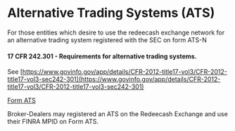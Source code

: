 # Alternative Trading Systems (ATS)

For those entities which desire to use the redeecash exchange network for an alternative trading system registered with the SEC on form ATS-N


#### 17 CFR 242.301 - Requirements for alternative trading systems.

See  [https://www.govinfo.gov/app/details/CFR-2012-title17-vol3/CFR-2012-title17-vol3-sec242-301](https://www.govinfo.gov/app/details/CFR-2012-title17-vol3/CFR-2012-title17-vol3-sec242-301)

[Form ATS](https://github.com/pingleware/redeecash.exchange/blob/main/files/formats.pdf)

Broker-Dealers may registered an ATS on the Redeecash Exchange and use their FINRA MPID on Form ATS.
